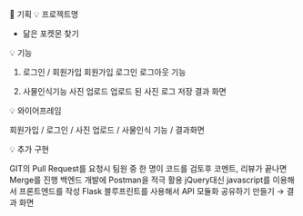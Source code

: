 📃 기획
💡 프로젝트명

- 닮은 포켓몬 찾기

💡 기능

1. 로그인 / 회원가입
회원가입
로그인
로그아웃 기능

2. 사물인식기능
사진 업로드
업로드 된 사진 로그 저장
결과 화면

💡 와이어프레임

회원가입 / 로그인 / 사진 업로드 / 사물인식 기능 / 결과화면

💡 추가 구현

GIT의 Pull Request를 요청시 팀원 중 한 명이 코드를 검토후 코멘트, 리뷰가 끝나면 Merge를 진행
백엔드 개발에 Postman을 적극 활용
jQuery대신 javascript를 이용해서 프론트엔드를 작성
Flask 블루프린트를 사용해서 API 모듈화
공유하기 만들기 → 결과 화면
